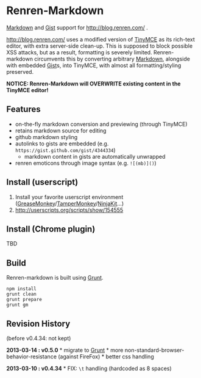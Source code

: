 # Renren-Markdown

[Markdown][] and [Gist][] support for http://blog.renren.com/ .

http://blog.renren.com/ uses a modified version of [TinyMCE][] as its rich-text editor, with extra server-side clean-up. This is supposed to block possible XSS attacks, but as a result, formatting is severely limited. Renren-markdown circumvents this by converting arbitrary [Markdown][], alongside with embedded [Gist][]s, into TinyMCE, with almost all formatting/styling preserved. 

**NOTICE: Renren-Markdown will OVERWRITE existing content in the TinyMCE editor!**

[Markdown]: http://daringfireball.net/projects/markdown/
[Gist]: https://gist.github.com/
[TinyMCE]: http://www.tinymce.com/


## Features

* on-the-fly markdown conversion and previewing (through TinyMCE)
* retains markdown source for editing
* github markdown styling
* autolinks to gists are embedded (e.g. `https://gist.github.com/gist/4344334`)
    * markdown content in gists are automatically unwrapped
* renren emoticons through image syntax (e.g. `![(mb)]()`)


## Install (userscript)

1. Install your favorite userscript environment ([GreaseMonkey][]/[TamperMonkey][]/[NinjaKit][]...)
2. http://userscripts.org/scripts/show/154555

[GreaseMonkey]: https://addons.mozilla.org/en-US/firefox/addon/greasemonkey/
[TamperMonkey]: https://chrome.google.com/webstore/detail/tampermonkey/dhdgffkkebhmkfjojejmpbldmpobfkfo
[NinjaKit]: http://ss-o.net/safari/extension/NinjaKit.safariextz


## Install (Chrome plugin)

TBD


## Build

Renren-markdown is built using [Grunt][].

```
npm install
grunt clean
grunt prepare
grunt gm
```

[Grunt]: http://gruntjs.com/


## Revision History

(before v0.4.34: not kept)


**2013-03-14 : v0.5.0**
    * migrate to [Grunt][]
    * more non-standard-browser-behavior-resistance (against FireFox)
    * better css handling


**2013-03-10 : v0.4.34**
    * FIX: `\t` handling (hardcoded as 8 spaces)
